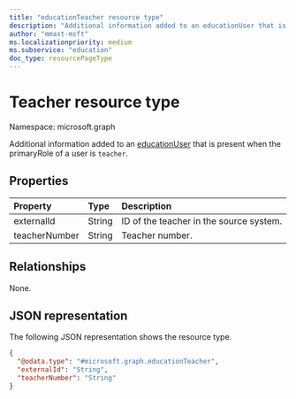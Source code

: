 ```yaml
---
title: "educationTeacher resource type"
description: "Additional information added to an educationUser that is present when the primaryRole of a user is `teacher`."
author: "mmast-msft"
ms.localizationpriority: medium
ms.subservice: "education"
doc_type: resourcePageType
---
```


# Teacher resource type

Namespace: microsoft.graph

Additional information added to an [educationUser](educationuser.md) that is present when the primaryRole of a user is `teacher`.

## Properties

| Property      | Type   | Description                             |
| :------------ | :----- | :-------------------------------------- |
| externalId    | String | ID of the teacher in the source system. |
| teacherNumber | String | Teacher number.                         |

## Relationships

None.

## JSON representation

The following JSON representation shows the resource type.

<!-- {
  "blockType": "resource",
  "@odata.type": "microsoft.graph.educationTeacher"
}
-->

```json
{
  "@odata.type": "#microsoft.graph.educationTeacher",
  "externalId": "String",
  "teacherNumber": "String"
}
```
